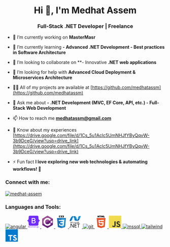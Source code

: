 <h1 align="center">Hi 👋, I'm Medhat Assem</h1>
<h3 align="center">Full-Stack .NET Developer | Freelance</h3>

- 🔭 I’m currently working on **MasterMasr**

- 🌱 I’m currently learning **- **Advanced .NET Development** - Best practices in **Software Architecture****

- 👯 I’m looking to collaborate on **- Innovative **.NET web applications**

- 🤝 I’m looking for help with **Advanced **Cloud Deployment** & **Microservices Architecture****

- 👨‍💻 All of my projects are available at [https://github.com/medhatassm](https://github.com/medhatassm)

- 💬 Ask me about **- **.NET Development** (MVC, EF Core, API, etc.) - **Full-Stack Web Development****

- 📫 How to reach me **medhatassm@gmail.com**

- 📄 Know about my experiences [https://drive.google.com/file/d/1Cs_5u1Aclc5UmNHJfYByQqvW-3b9DceG/view?usp=drive_link](https://drive.google.com/file/d/1Cs_5u1Aclc5UmNHJfYByQqvW-3b9DceG/view?usp=drive_link)

- ⚡ Fun fact **I love exploring **new web technologies** & automating workflows! 🚀**

<h3 align="left">Connect with me:</h3>
<p align="left">
<a href="https://linkedin.com/in/medhat-assem" target="blank"><img align="center" src="https://raw.githubusercontent.com/rahuldkjain/github-profile-readme-generator/master/src/images/icons/Social/linked-in-alt.svg" alt="medhat-assem" height="30" width="40" /></a>
</p>

<h3 align="left">Languages and Tools:</h3>
<p align="left"> <a href="https://angular.io" target="_blank" rel="noreferrer"> <img src="https://angular.io/assets/images/logos/angular/angular.svg" alt="angular" width="40" height="40"/> </a> <a href="https://getbootstrap.com" target="_blank" rel="noreferrer"> <img src="https://raw.githubusercontent.com/devicons/devicon/master/icons/bootstrap/bootstrap-plain-wordmark.svg" alt="bootstrap" width="40" height="40"/> </a> <a href="https://www.w3schools.com/cs/" target="_blank" rel="noreferrer"> <img src="https://raw.githubusercontent.com/devicons/devicon/master/icons/csharp/csharp-original.svg" alt="csharp" width="40" height="40"/> </a> <a href="https://www.w3schools.com/css/" target="_blank" rel="noreferrer"> <img src="https://raw.githubusercontent.com/devicons/devicon/master/icons/css3/css3-original-wordmark.svg" alt="css3" width="40" height="40"/> </a> <a href="https://dotnet.microsoft.com/" target="_blank" rel="noreferrer"> <img src="https://raw.githubusercontent.com/devicons/devicon/master/icons/dot-net/dot-net-original-wordmark.svg" alt="dotnet" width="40" height="40"/> </a> <a href="https://git-scm.com/" target="_blank" rel="noreferrer"> <img src="https://www.vectorlogo.zone/logos/git-scm/git-scm-icon.svg" alt="git" width="40" height="40"/> </a> <a href="https://www.w3.org/html/" target="_blank" rel="noreferrer"> <img src="https://raw.githubusercontent.com/devicons/devicon/master/icons/html5/html5-original-wordmark.svg" alt="html5" width="40" height="40"/> </a> <a href="https://developer.mozilla.org/en-US/docs/Web/JavaScript" target="_blank" rel="noreferrer"> <img src="https://raw.githubusercontent.com/devicons/devicon/master/icons/javascript/javascript-original.svg" alt="javascript" width="40" height="40"/> </a> <a href="https://www.microsoft.com/en-us/sql-server" target="_blank" rel="noreferrer"> <img src="https://www.svgrepo.com/show/303229/microsoft-sql-server-logo.svg" alt="mssql" width="40" height="40"/> </a> <a href="https://tailwindcss.com/" target="_blank" rel="noreferrer"> <img src="https://www.vectorlogo.zone/logos/tailwindcss/tailwindcss-icon.svg" alt="tailwind" width="40" height="40"/> </a> <a href="https://www.typescriptlang.org/" target="_blank" rel="noreferrer"> <img src="https://raw.githubusercontent.com/devicons/devicon/master/icons/typescript/typescript-original.svg" alt="typescript" width="40" height="40"/> </a> </p>
